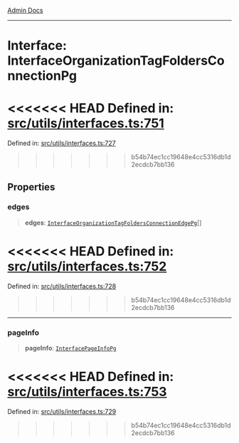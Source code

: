 [Admin Docs](/)

***

# Interface: InterfaceOrganizationTagFoldersConnectionPg

<<<<<<< HEAD
Defined in: [src/utils/interfaces.ts:751](https://github.com/PalisadoesFoundation/talawa-admin/blob/main/src/utils/interfaces.ts#L751)
=======
Defined in: [src/utils/interfaces.ts:727](https://github.com/PalisadoesFoundation/talawa-admin/blob/main/src/utils/interfaces.ts#L727)
>>>>>>> b54b74ec1cc19648e4cc5316db1d2ecdcb7bb136

## Properties

### edges

> **edges**: [`InterfaceOrganizationTagFoldersConnectionEdgePg`](InterfaceOrganizationTagFoldersConnectionEdgePg.md)[]

<<<<<<< HEAD
Defined in: [src/utils/interfaces.ts:752](https://github.com/PalisadoesFoundation/talawa-admin/blob/main/src/utils/interfaces.ts#L752)
=======
Defined in: [src/utils/interfaces.ts:728](https://github.com/PalisadoesFoundation/talawa-admin/blob/main/src/utils/interfaces.ts#L728)
>>>>>>> b54b74ec1cc19648e4cc5316db1d2ecdcb7bb136

***

### pageInfo

> **pageInfo**: [`InterfacePageInfoPg`](InterfacePageInfoPg.md)

<<<<<<< HEAD
Defined in: [src/utils/interfaces.ts:753](https://github.com/PalisadoesFoundation/talawa-admin/blob/main/src/utils/interfaces.ts#L753)
=======
Defined in: [src/utils/interfaces.ts:729](https://github.com/PalisadoesFoundation/talawa-admin/blob/main/src/utils/interfaces.ts#L729)
>>>>>>> b54b74ec1cc19648e4cc5316db1d2ecdcb7bb136
